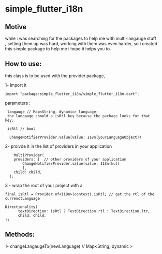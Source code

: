 # simple_flutter_i18n

## Motive
while i was searching for the packages to help me with multi-langauge stuff , setting them up was hard, working with them was even harder, so i created this simple package to help me
i hope it helps you to.

## How to use: 
this class is to be used with the provider package,

1- import it
```
import "package:simple_flutter_i18n/simple_flutter_i18n.dart";
```

parameters : 
```
 langauge // Map<String, dynamic> language;
 the langauge should a isRtl key because the package looks for that key;

 isRtl // bool

  ChangeNotifierProvider.value(value: I18n(yourLanguageObject))
```

2- proivde it in the list of providers in your application

```
    MultiProvider(
    providers: [  // other providers of your application
        ChangeNotifierProvider.value(value: I18n(ku))
        ],
    child: child,
  );
```


3 - wrap the root of your project with a 

```
final isRtl = Provider.of<I18n>(context).isRtl; // get the rtl of the currenctLanguage

Directionality(
      textDirection: isRtl ? TextDirection.rtl : TextDirection.ltr,
      child: child,
);
```


## Methods: 

1- changeLangaugeTo(newLanguage) // Map<String, dynamic >
